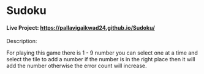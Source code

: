 # Sudoku

#### Live Project: https://pallavigaikwad24.github.io/Sudoku/

Description:

For playing this game there is 1 - 9 number you can select one at a time and select the tile to add a number if the number is in the right place then it will add the number otherwise the error count will increase.
